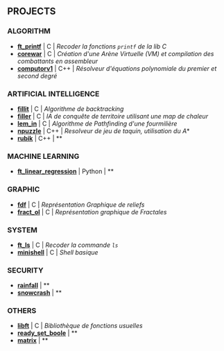 ## PROJECTS

### ALGORITHM

 * **[ft_printf](https://github.com/tvarnier/ft_printf)** | C | *Recoder la fonctions `printf` de la lib C*
 * **[corewar](https://github.com/tvarnier/corewar)** | C | *Création d'une Arène Virtuelle (VM) et compilation des combattants en assembleur*
 * **[computorv1](https://github.com/tvarnier/computorv1)** | C++ | *Résolveur d'équations polynomiale du premier et second degré*

### ARTIFICIAL INTELLIGENCE

 * **[fillit](https://github.com/tvarnier/fillit)** | C | *Algorithme de backtracking*
 * **[filler](https://github.com/tvarnier/filler)** | C | *IA de conquête de territoire utilisant une map de chaleur*
 * **[lem_in](https://github.com/tvarnier/lem_in)** | C | *Algorithme de Pathfinding d'une fourmilière*
 * **[npuzzle](https://github.com/tvarnier/npuzzle)** | C++ | *Resolveur de jeu de taquin, utilisation du A**
 * **[rubik](https://github.com/tvarnier/rubik)** | C++ | **

### MACHINE LEARNING

 * **[ft_linear_regression](https://github.com/tvarnier/ft_linear_regression)** | Python | **

### GRAPHIC

 * **[fdf](https://github.com/tvarnier/fdf)** | C | *Représentation Graphique de reliefs* 
 * **[fract_ol](https://github.com/tvarnier/fract_ol)** | C | *Représentation graphique de Fractales*
 
### SYSTEM

 * **[ft_ls](https://github.com/tvarnier/ft_ls)** | C | *Recoder la commande `ls`*
 * **[minishell](https://github.com/tvarnier/minishell)** | C | *Shell basique*

### SECURITY

 * **[rainfall](https://github.com/tvarnier/rainfall)** | **
 * **[snowcrash](https://github.com/tvarnier/snowcrash)** | **

### OTHERS

 * **[libft](https://github.com/tvarnier/libft)** | C | *Bibliothèque de fonctions usuelles*
 * **[ready_set_boole](https://github.com/tvarnier/ready_set_boole)** | **
 * **[matrix](https://github.com/tvarnier/matrix)** | **
